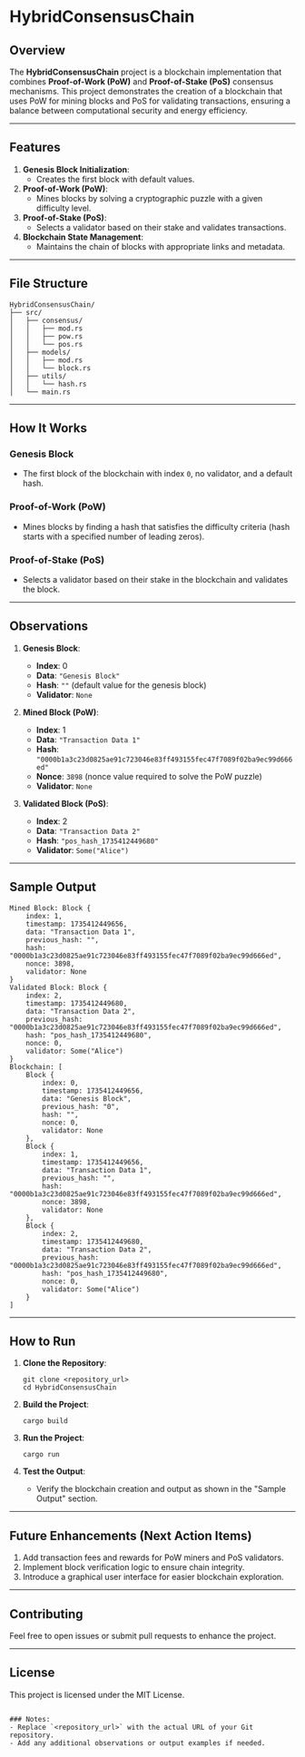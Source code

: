 
# HybridConsensusChain

## Overview
The **HybridConsensusChain** project is a blockchain implementation that combines **Proof-of-Work (PoW)** and **Proof-of-Stake (PoS)** consensus mechanisms. This project demonstrates the creation of a blockchain that uses PoW for mining blocks and PoS for validating transactions, ensuring a balance between computational security and energy efficiency.

---

## Features
1. **Genesis Block Initialization**:
   - Creates the first block with default values.
2. **Proof-of-Work (PoW)**:
   - Mines blocks by solving a cryptographic puzzle with a given difficulty level.
3. **Proof-of-Stake (PoS)**:
   - Selects a validator based on their stake and validates transactions.
4. **Blockchain State Management**:
   - Maintains the chain of blocks with appropriate links and metadata.

---

## File Structure
```
HybridConsensusChain/
├── src/
│   ├── consensus/
│   │   ├── mod.rs
│   │   ├── pow.rs
│   │   └── pos.rs
│   ├── models/
│   │   ├── mod.rs
│   │   └── block.rs
│   ├── utils/
│   │   └── hash.rs
│   └── main.rs
```

---

## How It Works
### **Genesis Block**
- The first block of the blockchain with index `0`, no validator, and a default hash.

### **Proof-of-Work (PoW)**
- Mines blocks by finding a hash that satisfies the difficulty criteria (hash starts with a specified number of leading zeros).

### **Proof-of-Stake (PoS)**
- Selects a validator based on their stake in the blockchain and validates the block.

---

## Observations
1. **Genesis Block**:
   - **Index**: 0
   - **Data**: `"Genesis Block"`
   - **Hash**: `""` (default value for the genesis block)
   - **Validator**: `None`

2. **Mined Block (PoW)**:
   - **Index**: 1
   - **Data**: `"Transaction Data 1"`
   - **Hash**: `"0000b1a3c23d0825ae91c723046e83ff493155fec47f7089f02ba9ec99d666ed"`
   - **Nonce**: `3898` (nonce value required to solve the PoW puzzle)
   - **Validator**: `None`

3. **Validated Block (PoS)**:
   - **Index**: 2
   - **Data**: `"Transaction Data 2"`
   - **Hash**: `"pos_hash_1735412449680"`
   - **Validator**: `Some("Alice")`

---

## Sample Output

```plaintext
Mined Block: Block { 
    index: 1, 
    timestamp: 1735412449656, 
    data: "Transaction Data 1", 
    previous_hash: "", 
    hash: "0000b1a3c23d0825ae91c723046e83ff493155fec47f7089f02ba9ec99d666ed", 
    nonce: 3898, 
    validator: None 
}
Validated Block: Block { 
    index: 2, 
    timestamp: 1735412449680, 
    data: "Transaction Data 2", 
    previous_hash: "0000b1a3c23d0825ae91c723046e83ff493155fec47f7089f02ba9ec99d666ed", 
    hash: "pos_hash_1735412449680", 
    nonce: 0, 
    validator: Some("Alice") 
}
Blockchain: [
    Block { 
        index: 0, 
        timestamp: 1735412449656, 
        data: "Genesis Block", 
        previous_hash: "0", 
        hash: "", 
        nonce: 0, 
        validator: None 
    },
    Block { 
        index: 1, 
        timestamp: 1735412449656, 
        data: "Transaction Data 1", 
        previous_hash: "", 
        hash: "0000b1a3c23d0825ae91c723046e83ff493155fec47f7089f02ba9ec99d666ed", 
        nonce: 3898, 
        validator: None 
    },
    Block { 
        index: 2, 
        timestamp: 1735412449680, 
        data: "Transaction Data 2", 
        previous_hash: "0000b1a3c23d0825ae91c723046e83ff493155fec47f7089f02ba9ec99d666ed", 
        hash: "pos_hash_1735412449680", 
        nonce: 0, 
        validator: Some("Alice") 
    }
]
```

---

## How to Run

1. **Clone the Repository**:
   ```
   git clone <repository_url>
   cd HybridConsensusChain
   ```

2. **Build the Project**:
   ```
   cargo build
   ```

3. **Run the Project**:
   ```
   cargo run
   ```

4. **Test the Output**:
   - Verify the blockchain creation and output as shown in the "Sample Output" section.

---

## Future Enhancements (Next Action Items)
1. Add transaction fees and rewards for PoW miners and PoS validators.
2. Implement block verification logic to ensure chain integrity.
3. Introduce a graphical user interface for easier blockchain exploration.

---

## Contributing
Feel free to open issues or submit pull requests to enhance the project.

---

## License
This project is licensed under the MIT License.
```

### Notes:
- Replace `<repository_url>` with the actual URL of your Git repository.
- Add any additional observations or output examples if needed.
